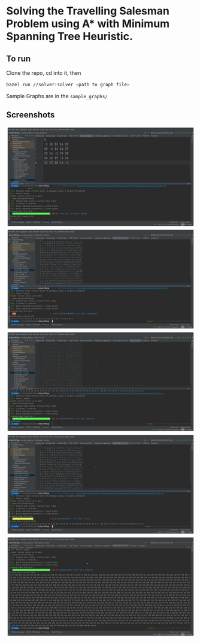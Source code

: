 # Solving the Travelling Salesman Problem using A* with Minimum Spanning Tree Heuristic.
## To run
Clone the repo, cd into it, then
```bash
bazel run //solver:solver <path to graph file>
```

Sample Graphs are in the `sample_graphs/`

## Screenshots
![Small Graph](screenshots/A_star_5_nodes.png)
![25 Nodes](screenshots/A_star_25_nodes_dense.png)
![40 Unsolvable](screenshots/A_star_40_nodes_unsolvable.png)
![50 Nodes](screenshots/A_star_50_nodes_sparse.png)
![1000 Nodes](screenshots/A_star_1000_nodes_sparse.png)
